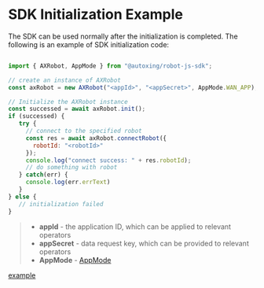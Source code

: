 # SDK Initialization Example

The SDK can be used normally after the initialization is completed. The following is an example of SDK initialization code:

``` javascript

import { AXRobot, AppMode } from "@autoxing/robot-js-sdk";

// create an instance of AXRobot
const axRobot = new AXRobot("<appId>", "<appSecret>", AppMode.WAN_APP);

// Initialize the AXRobot instance
const successed = await axRobot.init();
if (successed) {
   try {
     // connect to the specified robot
     const res = await axRobot.connectRobot({
       robotId: "<robotId>"
     });
     console.log("connect success: " + res.robotId);
     // do something with robot
   } catch(err) {
     console.log(err.errText)
   }
} else {
   // initialization failed
}

```

> * **appId** - the application ID, which can be applied to relevant operators
> * **appSecret** - data request key, which can be provided to relevant operators
> * **AppMode** - [AppMode](../Define/Define-AppMode)


[example](../example/#/)

